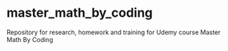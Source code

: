# master_math_by_coding
Repository for research, homework and training for Udemy course Master Math By Coding
